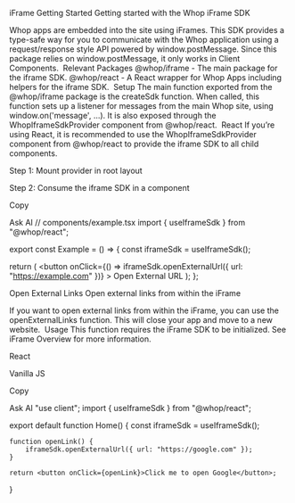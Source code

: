 
iFrame
Getting Started
Getting started with the Whop iFrame SDK

Whop apps are embedded into the site using iFrames. This SDK provides a type-safe way for you to communicate with the Whop application using a request/response style API powered by window.postMessage.
Since this package relies on window.postMessage, it only works in Client Components.
​
Relevant Packages
@whop/iframe - The main package for the iframe SDK.
@whop/react - A React wrapper for Whop Apps including helpers for the iframe SDK.
​
Setup
The main function exported from the @whop/iframe package is the createSdk function. When called, this function sets up a listener for messages from the main Whop site, using window.on('message', ...). It is also exposed through the WhopIframeSdkProvider component from @whop/react.
​
React
If you’re using React, it is recommended to use the WhopIframeSdkProvider component from @whop/react to provide the iframe SDK to all child components.

Step 1: Mount provider in root layout

Step 2: Consume the iframe SDK in a component

Copy

Ask AI
// components/example.tsx
import { useIframeSdk } from "@whop/react";

export const Example = () => {
  const iframeSdk = useIframeSdk();

  return (
    <button
      onClick={() => iframeSdk.openExternalUrl({ url: "https://example.com" })}
    >
      Open External URL
    </button>
  );
};

Open External Links
Open external links from within the iFrame

If you want to open external links from within the iFrame, you can use the openExternalLinks function. This will close your app and move to a new website.
​
Usage
This function requires the iFrame SDK to be initialized. See iFrame Overview for more information.

React

Vanilla JS

Copy

Ask AI
"use client";
import { useIframeSdk } from "@whop/react";

export default function Home() {
	const iframeSdk = useIframeSdk();
	
	function openLink() {
		iframeSdk.openExternalUrl({ url: "https://google.com" });
	}
	
	return <button onClick={openLink}>Click me to open Google</button>;
}